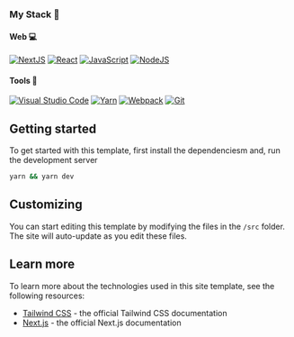 ### My Stack 🔮

#### Web 💻

[![NextJS](https://img.shields.io/static/v1?label=&message=Next.js&color=000000&style=for-the-badge&logo=Next.js&logoColor=white)](https://nextjs.org/)
[![React](https://img.shields.io/static/v1?label=&message=ReactJS&color=61DAFB&style=for-the-badge&logo=react&logoColor=black)](https://reactjs.org/)
[![JavaScript](https://img.shields.io/static/v1?label=&message=JavaScript&color=F7DF1E&style=for-the-badge&logo=javascript&logoColor=black)](https://developer.mozilla.org/en-US/docs/Web/JavaScript)
[![NodeJS](https://img.shields.io/static/v1?label=&message=NodeJS&color=339933&style=for-the-badge&logo=Node.js&logoColor=white)](https://nodejs.org/en/)

#### Tools 🧰

[![Visual Studio Code](https://img.shields.io/static/v1?label=&message=VSCode&color=0066B8&style=for-the-badge&logo=visual-studio-code&logoColor=white)](https://code.visualstudio.com/)
[![Yarn](https://img.shields.io/static/v1?label=&message=Yarn&color=2C8EBB&style=for-the-badge&logo=yarn&logoColor=white)](https://yarnpkg.com/)
[![Webpack](https://img.shields.io/static/v1?label=&message=Webpack&color=2C8EBB&style=for-the-badge&logo=webpack&logoColor=white)](https://webpack.js.org/)
[![Git](https://img.shields.io/static/v1?label=&message=Git&color=F05032&style=for-the-badge&logo=git&logoColor=white)](https://git-scm.com/)

## Getting started

To get started with this template, first install the dependenciesm and, run the development server

```bash
yarn && yarn dev
```

## Customizing

You can start editing this template by modifying the files in the `/src` folder. The site will auto-update as you edit these files.

## Learn more

To learn more about the technologies used in this site template, see the following resources:

- [Tailwind CSS](https://tailwindcss.com/docs) - the official Tailwind CSS documentation
- [Next.js](https://nextjs.org/docs) - the official Next.js documentation
